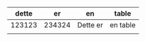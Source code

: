 | dette  | er     | en       | table    |
| ------ | ------ | -------- | -------- |
| 123123 | 234324 | Dette er | en table |
|        |        |          |          |
